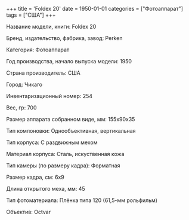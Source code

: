 +++
title = 'Foldex 20'
date = 1950-01-01
categories = ["Фотоаппарат"]
tags = ["США"]
+++

Название модели, книги: Foldex 20

Бренд, издательство, фабрика, завод: Perken

Категория: Фотоаппарат

Год производства, начало выпуска модели: 1950

Страна производитель: США

Город: Чикаго

Инвентаризационный номер: 254

Вес, гр: 700

Размер аппарата  собранном виде, мм: 155x90x35

Тип компоновки: Однообъективная, вертикальная

Тип корпуса: С раздвижным мехом

Материал корпуса: Сталь, искуственная кожа

Тип камеры (по размеру кадра): Форматная

Размер кадра, см: 6x9

Длина открытого меха, мм: 45

Тип фотоматериала: Плёнка типа 120 (61,5-мм рольфильм)

Объектив: Octvar

